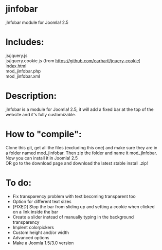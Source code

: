 jinfobar
========

jInfobar module for Joomla! 2.5


Includes:
========
js/jquery.js<br />
js/jquery.cookie.js (from https://github.com/carhartl/jquery-cookie)<br />
index.html<br />
mod_jinfobar.php<br />
mod_jinfobar.xml<br />



Description:
========
jInfobar is a module for Joomla! 2.5, it will add a fixed bar at the top of the
website and it's fully customizable.



How to "compile":
========
Clone this git, get all the files (excluding this one) and make sure they are in
a folder named mod_jInfobar. Then zip the folder and name it mod_jInfobar.
Now you can install it in Joomla! 2.5<br />
OR go to the download page and download the latest stable install .zip!



To do:
========
- Fix transparency problem with text becoming transparent too<br />
- Option for different text sizes<br />
- [FIXED] Stop the bar from sliding up and setting a cookie when clicked on a link inside the bar<br />
- Create a slider instead of manually typing in the background transparency<br />
- Implent colorpickers<br />
- Custom height and/or width<br />
- Advanced options<br />
- Make a Joomla 1.5/3.0 version<br />